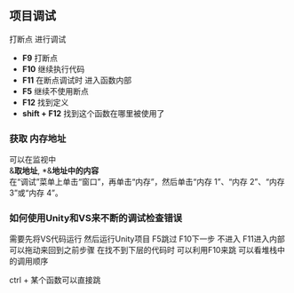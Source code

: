 ## 项目调试
打断点 进行调试         
- **F9**  打断点          
- **F10** 继续执行代码        
- **F11** 在断点调试时 进入函数内部                     
- **F5**  继续不使用断点     
- **F12** 找到定义    
- **shift + F12** 找到这个函数在哪里被使用了

### 获取 内存地址              
可以在监视中       
&**取地址**, *&**地址中的内容**                       
在“调试”菜单上单击“窗口”，再单击“内存”，然后单击“内存 1”、“内存 2”、“内存 3”或“内存 4”。   

### 如何使用Unity和VS来不断的调试检查错误
需要先将VS代码运行 然后运行Unity项目
F5跳过 F10下一步 不进入 F11进入内部 可以拖动来回到之前步骤 
在找不到下层的代码时 可以利用F10来跳
可以看堆栈中的调用顺序

ctrl + 某个函数可以直接跳
